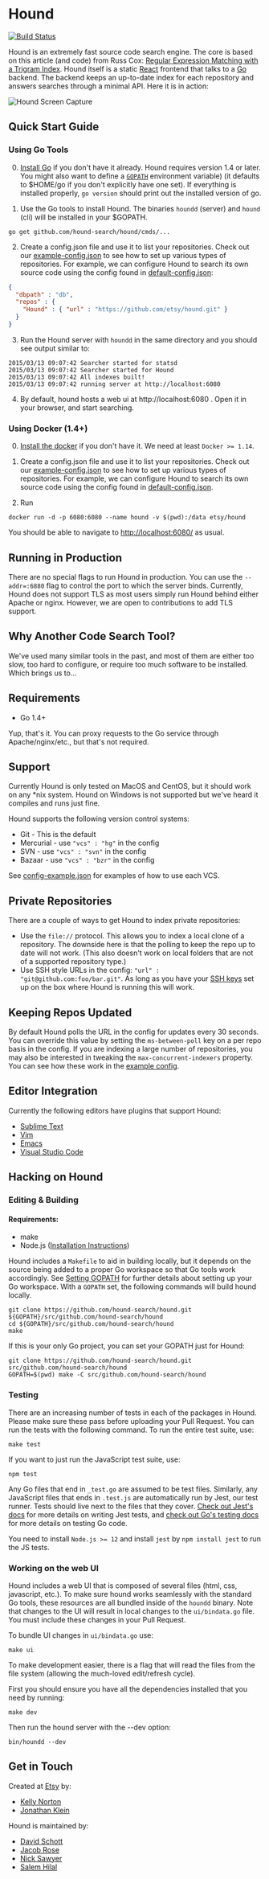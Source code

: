 # Hound

[![Build Status](https://travis-ci.org/hound-search/hound.svg?branch=master)](https://travis-ci.org/hound-search/hound) 

Hound is an extremely fast source code search engine. The core is based on this article (and code) from Russ Cox:
[Regular Expression Matching with a Trigram Index](http://swtch.com/~rsc/regexp/regexp4.html). Hound itself is a static
[React](http://facebook.github.io/react/) frontend that talks to a [Go](http://golang.org/) backend. The backend keeps an up-to-date index for each repository and answers searches through a minimal API. Here it is in action:

![Hound Screen Capture](imgs/screen_capture.gif)

## Quick Start Guide

### Using Go Tools

0. [Install Go](https://golang.org/doc/install) if you don't have it already. Hound requires version 1.4 or later. 
You might also want to define a [`GOPATH`](https://github.com/golang/go/wiki/GOPATH) environment variable) 
(it defaults to $HOME/go if you don't explicitly have one set). If everything is installed properly, `go version` should 
print out the installed version of go. 

1. Use the Go tools to install Hound. The binaries `houndd` (server) and `hound` (cli) will be installed in your $GOPATH.

```
go get github.com/hound-search/hound/cmds/...
```

2. Create a config.json file and use it to list your repositories. Check out our [example-config.json](config-example.json) 
to see how to set up various types of repositories. For example, we can configure Hound to search its own source code using 
the config found in [default-config.json](default-config.json):
```json
{
  "dbpath" : "db",
  "repos" : {
    "Hound" : { "url" : "https://github.com/etsy/hound.git" }
  }
}
```

3. Run the Hound server with `houndd` in the same directory and you should see output similar to:
```
2015/03/13 09:07:42 Searcher started for statsd
2015/03/13 09:07:42 Searcher started for Hound
2015/03/13 09:07:42 All indexes built!
2015/03/13 09:07:42 running server at http://localhost:6080
```

4. By default, hound hosts a web ui at http://localhost:6080 . Open it in your browser, and start searching.

### Using Docker (1.4+)

0. [Install the docker](https://docs.docker.com/get-docker/) if you don't have it. We need at least `Docker >= 1.14`.

1. Create a config.json file and use it to list your repositories. Check out our [example-config.json](config-example.json) 
to see how to set up various types of repositories. For example, we can configure Hound to search its own source code using 
the config found in [default-config.json](default-config.json). 

2. Run 
```
docker run -d -p 6080:6080 --name hound -v $(pwd):/data etsy/hound
```

You should be able to navigate to [http://localhost:6080/](http://localhost:6080/) as usual. 

## Running in Production

There are no special flags to run Hound in production. You can use the `--addr=:6880` flag to control the port to which the server binds. 
Currently, Hound does not support TLS as most users simply run Hound behind either Apache or nginx. However, we are open to contributions to add TLS support.

## Why Another Code Search Tool?

We've used many similar tools in the past, and most of them are either too slow, too hard to configure, or require too much software to be installed.
Which brings us to...

## Requirements
* Go 1.4+

Yup, that's it. You can proxy requests to the Go service through Apache/nginx/etc., but that's not required.


## Support

Currently Hound is only tested on MacOS and CentOS, but it should work on any *nix system. Hound on Windows is not supported but we've heard it compiles and runs just fine.

Hound supports the following version control systems: 

* Git - This is the default
* Mercurial - use `"vcs" : "hg"` in the config
* SVN - use `"vcs" : "svn"` in the config
* Bazaar - use `"vcs" : "bzr"` in the config

See [config-example.json](config-example.json) for examples of how to use each VCS.

## Private Repositories

There are a couple of ways to get Hound to index private repositories:

* Use the `file://` protocol. This allows you to index a local clone of a repository. The downside here is that the polling to keep the repo up to date will
not work. (This also doesn't work on local folders that are not of a supported repository type.)
* Use SSH style URLs in the config: `"url" : "git@github.com:foo/bar.git"`. As long as you have your 
[SSH keys](https://help.github.com/articles/generating-ssh-keys/) set up on the box where Hound is running this will work.

## Keeping Repos Updated

By default Hound polls the URL in the config for updates every 30 seconds. You can override this value by setting the `ms-between-poll` key on a per repo basis in the config. If you are indexing a large number of repositories, you may also be interested in tweaking the `max-concurrent-indexers` property. You can see how these work in the [example config](config-example.json). 

## Editor Integration

Currently the following editors have plugins that support Hound:

* [Sublime Text](https://github.com/bgreenlee/SublimeHound)
* [Vim](https://github.com/urthbound/hound.vim)
* [Emacs](https://github.com/ryoung786/hound.el)
* [Visual Studio Code](https://github.com/sjzext/vscode-hound)

## Hacking on Hound

### Editing & Building

#### Requirements:
 * make
 * Node.js ([Installation Instructions](https://github.com/joyent/node/wiki/Installing-Node.js-via-package-manager))

Hound includes a `Makefile` to aid in building locally, but it depends on the source being added to a proper Go workspace so that
Go tools work accordingly. See [Setting GOPATH](https://github.com/golang/go/wiki/SettingGOPATH) for further details about setting
up your Go workspace. With a `GOPATH` set, the following commands will build hound locally.

```
git clone https://github.com/hound-search/hound.git ${GOPATH}/src/github.com/hound-search/hound
cd ${GOPATH}/src/github.com/hound-search/hound
make
```

If this is your only Go project, you can set your GOPATH just for Hound:
```
git clone https://github.com/hound-search/hound.git src/github.com/hound-search/hound
GOPATH=$(pwd) make -C src/github.com/hound-search/hound
```

### Testing

There are an increasing number of tests in each of the packages in Hound. Please make sure these pass before uploading your Pull Request. You can run the tests with the following command.
To run the entire test suite, use:

```
make test
```

If you want to just run the JavaScript test suite, use:
```
npm test
```

Any Go files that end in `_test.go` are assumed to be test files.  Similarly, any JavaScript files that ends in `.test.js` are automatically run by Jest, our test runner. Tests should live next to the files that they cover. 
[Check out Jest's docs](https://jestjs.io/docs/en/getting-started) for more details on writing Jest tests, 
and [check out Go's testing docs](https://golang.org/pkg/testing/) for more details on testing Go code.

You need to install `Node.js >= 12` and install `jest` by `npm install jest` to run the JS tests.

### Working on the web UI

Hound includes a web UI that is composed of several files (html, css, javascript, etc.). To make sure hound works seamlessly with the standard Go tools, these resources are all bundled inside of the `houndd` binary. Note that changes to the UI will result in local changes to the `ui/bindata.go` file. You must include these changes in your Pull Request.

To bundle UI changes in `ui/bindata.go` use:

```
make ui
```

To make development easier, there is a flag that will read the files from the file system (allowing the much-loved edit/refresh cycle).

First you should ensure you have all the dependencies installed that you need by running:

```
make dev
```

Then run the hound server with the --dev option:

```
bin/houndd --dev
```

## Get in Touch

Created at [Etsy](https://www.etsy.com) by:

* [Kelly Norton](https://github.com/kellegous)
* [Jonathan Klein](https://github.com/jklein)

Hound is maintained by:

* [David Schott](https://github.com/dschott68)
* [Jacob Rose](https://github.com/jacobrose)
* [Nick Sawyer](https://github.com/nickmoorman)
* [Salem Hilal](https://github.com/salemhilal)
